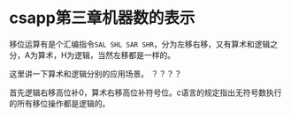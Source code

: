 # csapp第三章机器数的表示

移位运算有是个汇编指令`SAL SHL SAR SHR`，分为左移右移，又有算术和逻辑之分，A为算术，H为逻辑，当然左移都是一样的。

这里讲一下算术和逻辑分别的应用场景。 ？？？？

首先逻辑右移高位补0，算术右移高位补符号位。c语言的规定指出无符号数执行的所有移位操作都是逻辑的。